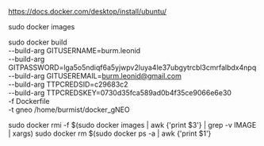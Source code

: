 https://docs.docker.com/desktop/install/ubuntu/





sudo docker images

sudo docker build \
     --build-arg GITUSERNAME=burm.leonid \
     --build-arg GITPASSWORD=lga5o5ndiqf6a5yjwpv2luya4le37ubgytrcbl3cmrfalbdx4npq \
     --build-arg GITUSEREMAIL=burm.leonid@gmail.com \
     --build-arg TTPCREDSID=c29683c2 \
     --build-arg TTPCREDSKEY=0730d35fca589ad0b4f35ce9066e6e30 \
     -f Dockerfile \
     -t gneo /home/burmist/docker_gNEO

sudo docker rmi -f $(sudo docker images | awk {'print $3'} | grep -v IMAGE | xargs)
sudo docker rm $(sudo docker ps -a | awk {'print $1'}
